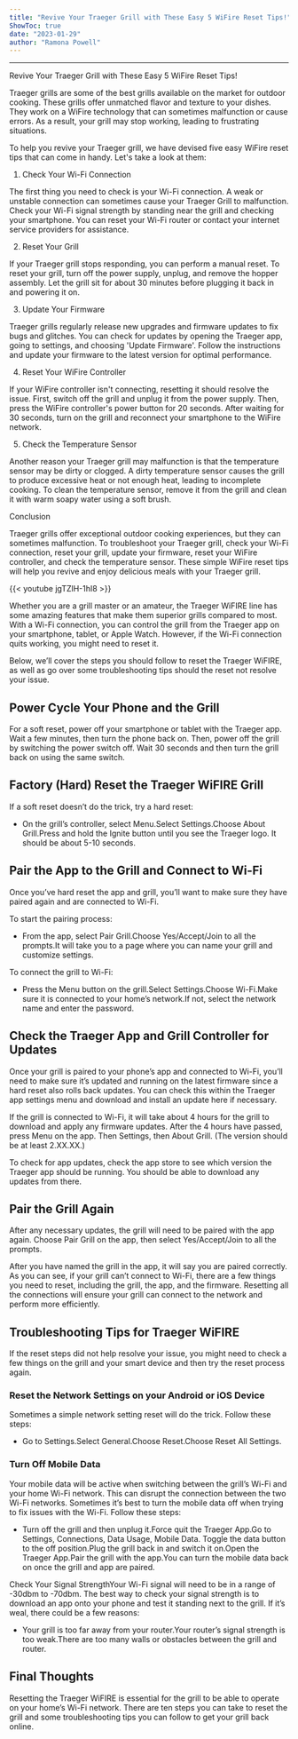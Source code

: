 ```yaml
---
title: "Revive Your Traeger Grill with These Easy 5 WiFire Reset Tips!"
ShowToc: true 
date: "2023-01-29"
author: "Ramona Powell"
---
```

*****
Revive Your Traeger Grill with These Easy 5 WiFire Reset Tips!

Traeger grills are some of the best grills available on the market for outdoor cooking. These grills offer unmatched flavor and texture to your dishes. They work on a WiFire technology that can sometimes malfunction or cause errors. As a result, your grill may stop working, leading to frustrating situations.

To help you revive your Traeger grill, we have devised five easy WiFire reset tips that can come in handy. Let's take a look at them:

1. Check Your Wi-Fi Connection

The first thing you need to check is your Wi-Fi connection. A weak or unstable connection can sometimes cause your Traeger Grill to malfunction. Check your Wi-Fi signal strength by standing near the grill and checking your smartphone. You can reset your Wi-Fi router or contact your internet service providers for assistance.

2. Reset Your Grill

If your Traeger grill stops responding, you can perform a manual reset. To reset your grill, turn off the power supply, unplug, and remove the hopper assembly. Let the grill sit for about 30 minutes before plugging it back in and powering it on.

3. Update Your Firmware

Traeger grills regularly release new upgrades and firmware updates to fix bugs and glitches. You can check for updates by opening the Traeger app, going to settings, and choosing 'Update Firmware'. Follow the instructions and update your firmware to the latest version for optimal performance.

4. Reset Your WiFire Controller

If your WiFire controller isn't connecting, resetting it should resolve the issue. First, switch off the grill and unplug it from the power supply. Then, press the WiFire controller's power button for 20 seconds. After waiting for 30 seconds, turn on the grill and reconnect your smartphone to the WiFire network.

5. Check the Temperature Sensor

Another reason your Traeger grill may malfunction is that the temperature sensor may be dirty or clogged. A dirty temperature sensor causes the grill to produce excessive heat or not enough heat, leading to incomplete cooking. To clean the temperature sensor, remove it from the grill and clean it with warm soapy water using a soft brush.

Conclusion

Traeger grills offer exceptional outdoor cooking experiences, but they can sometimes malfunction. To troubleshoot your Traeger grill, check your Wi-Fi connection, reset your grill, update your firmware, reset your WiFire controller, and check the temperature sensor. These simple WiFire reset tips will help you revive and enjoy delicious meals with your Traeger grill.

{{< youtube jgTZlH-1hI8 >}} 



Whether you are a grill master or an amateur, the Traeger WiFIRE line has some amazing features that make them superior grills compared to most. With a Wi-Fi connection, you can control the grill from the Traeger app on your smartphone, tablet, or Apple Watch. However, if the Wi-Fi connection quits working, you might need to reset it.
 
Below, we’ll cover the steps you should follow to reset the Traeger WiFIRE, as well as go over some troubleshooting tips should the reset not resolve your issue.
 
## Power Cycle Your Phone and the Grill
 
For a soft reset, power off your smartphone or tablet with the Traeger app. Wait a few minutes, then turn the phone back on. Then, power off the grill by switching the power switch off. Wait 30 seconds and then turn the grill back on using the same switch.
 
## Factory (Hard) Reset the Traeger WiFIRE Grill
 
If a soft reset doesn’t do the trick, try a hard reset:
 
- On the grill’s controller, select Menu.Select Settings.Choose About Grill.Press and hold the Ignite button until you see the Traeger logo. It should be about 5-10 seconds.

 
## Pair the App to the Grill and Connect to Wi-Fi
 
Once you’ve hard reset the app and grill, you’ll want to make sure they have paired again and are connected to Wi-Fi.
 
To start the pairing process:
 
- From the app, select Pair Grill.Choose Yes/Accept/Join to all the prompts.It will take you to a page where you can name your grill and customize settings.

 
To connect the grill to Wi-Fi:
 
- Press the Menu button on the grill.Select Settings.Choose Wi-Fi.Make sure it is connected to your home’s network.If not, select the network name and enter the password.

 
## Check the Traeger App and Grill Controller for Updates
 
Once your grill is paired to your phone’s app and connected to Wi-Fi, you’ll need to make sure it’s updated and running on the latest firmware since a hard reset also rolls back updates. You can check this within the Traeger app settings menu and download and install an update here if necessary.
 
If the grill is connected to Wi-Fi, it will take about 4 hours for the grill to download and apply any firmware updates. After the 4 hours have passed, press Menu on the app. Then Settings, then About Grill. (The version should be at least 2.XX.XX.)
 
To check for app updates, check the app store to see which version the Traeger app should be running. You should be able to download any updates from there.
 
## Pair the Grill Again
 
After any necessary updates, the grill will need to be paired with the app again. Choose Pair Grill on the app, then select Yes/Accept/Join to all the prompts.
 
After you have named the grill in the app, it will say you are paired correctly. As you can see, if your grill can’t connect to Wi-Fi, there are a few things you need to reset, including the grill, the app, and the firmware. Resetting all the connections will ensure your grill can connect to the network and perform more efficiently.
 
## Troubleshooting Tips for Traeger WiFIRE
 
If the reset steps did not help resolve your issue, you might need to check a few things on the grill and your smart device and then try the reset process again.
 
### Reset the Network Settings on your Android or iOS Device
 
Sometimes a simple network setting reset will do the trick. Follow these steps:
 
- Go to Settings.Select General.Choose Reset.Choose Reset All Settings.

 
### Turn Off Mobile Data
 
Your mobile data will be active when switching between the grill’s Wi-Fi and your home Wi-Fi network. This can disrupt the connection between the two Wi-Fi networks. Sometimes it’s best to turn the mobile data off when trying to fix issues with the Wi-Fi. Follow these steps:
 
- Turn off the grill and then unplug it.Force quit the Traeger App.Go to Settings, Connections, Data Usage, Mobile Data. Toggle the data button to the off position.Plug the grill back in and switch it on.Open the Traeger App.Pair the grill with the app.You can turn the mobile data back on once the grill and app are paired.

 
Check Your Signal StrengthYour Wi-Fi signal will need to be in a range of -30dbm to -70dbm. The best way to check your signal strength is to download an app onto your phone and test it standing next to the grill. If it’s weal, there could be a few reasons:
 
- Your grill is too far away from your router.Your router’s signal strength is too weak.There are too many walls or obstacles between the grill and router.

 
## Final Thoughts
 
Resetting the Traeger WiFIRE is essential for the grill to be able to operate on your home’s Wi-Fi network. There are ten steps you can take to reset the grill and some troubleshooting tips you can follow to get your grill back online.



